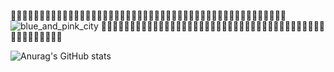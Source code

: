 🦩👾🦩👾🦩👾🦩👾🦩👾🦩👾🦩👾🦩👾🦩👾🦩👾🦩👾🦩👾🦩👾🦩👾🦩👾🦩👾🦩👾🦩👾🦩👾🦩👾🦩👾🦩👾🦩👾🦩👾
![blue_and_pink_city](https://user-images.githubusercontent.com/38372239/228125789-c801164b-b86b-4329-af41-4bc9c7480a5f.png)
🦩👾🦩👾🦩👾🦩👾🦩👾🦩👾🦩👾🦩👾🦩👾🦩👾🦩👾🦩👾🦩👾🦩👾🦩👾🦩👾🦩👾🦩👾🦩👾🦩👾🦩👾🦩👾🦩👾🦩👾



![Anurag's GitHub stats](https://github-readme-stats.vercel.app/api?username=nabe-kurage&show_icons=true&theme=radical)


<!--
**nabe-kurage/nabe-kurage** is a ✨ _special_ ✨ repository because its `README.md` (this file) appears on your GitHub profile.

Here are some ideas to get you started:

- 🔭 I’m currently working on ...
- 🌱 I’m currently learning ...
- 👯 I’m looking to collaborate on ...
- 🤔 I’m looking for help with ...
- 💬 Ask me about ...
- 📫 How to reach me: ...
- 😄 Pronouns: ...
- ⚡ Fun fact: ...
-->
